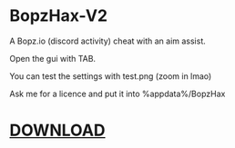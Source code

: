 
# BopzHax-V2

A Bopz.io (discord activity) cheat with an aim assist.

Open the gui with TAB.

You can test the settings with test.png (zoom in lmao)

Ask me for a licence and put it into %appdata%/BopzHax

# [DOWNLOAD](https://github.com/Omena0/BopzHax/raw/main/dist/BopzHax-V2.exe)
